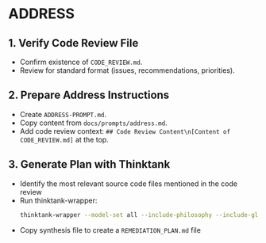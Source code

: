 # ADDRESS

## 1. Verify Code Review File
- Confirm existence of `CODE_REVIEW.md`.
- Review for standard format (issues, recommendations, priorities).

## 2. Prepare Address Instructions
- Create `ADDRESS-PROMPT.md`.
- Copy content from `docs/prompts/address.md`.
- Add code review context: `## Code Review Content\n[Content of CODE_REVIEW.md]` at the top.

## 3. Generate Plan with Thinktank
- Identify the most relevant source code files mentioned in the code review
- Run thinktank-wrapper:
    ```bash
    thinktank-wrapper --model-set all --include-philosophy --include-glance --instructions ADDRESS-PROMPT.md [relevant source files]
    ```
- Copy synthesis file to create a `REMEDIATION_PLAN.md` file


